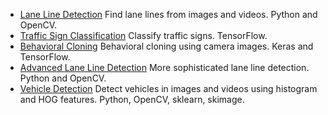 * [Lane Line Detection](LaneLines) 
  Find lane lines from images and videos. Python and OpenCV.
* [Traffic Sign Classification](TrafficSign) 
  Classify traffic signs. TensorFlow.
* [Behavioral Cloning](BehavioralCloning) 
  Behavioral cloning using camera images. Keras and TensorFlow.
* [Advanced Lane Line Detection](AdvancedLaneLines) 
  More sophisticated lane line detection. Python and OpenCV.
* [Vehicle Detection](VehicleDetection) 
  Detect vehicles in images and videos using histogram and HOG features. 
  Python, OpenCV, sklearn, skimage.

